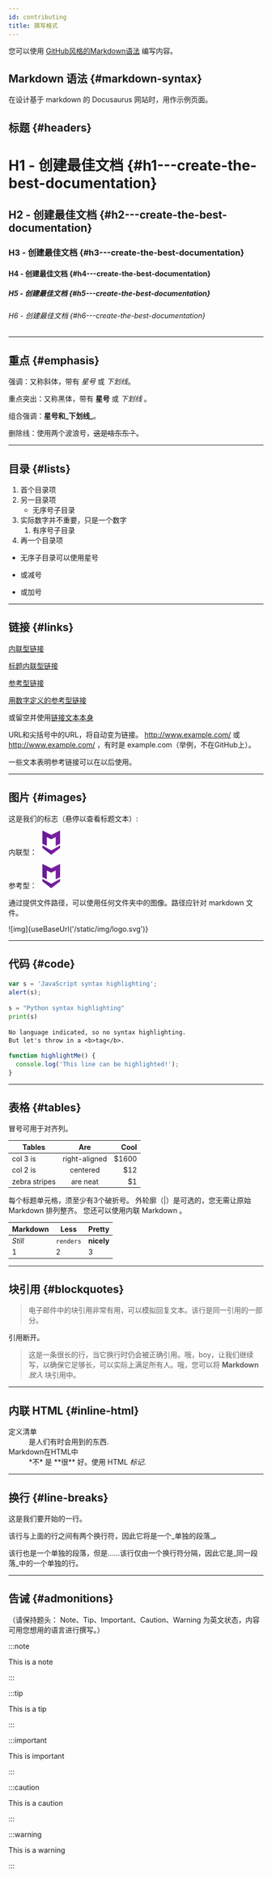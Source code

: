 ```yaml
---
id: contributing
title: 撰写格式
---
```


您可以使用 [GitHub风格的Markdown语法](https://github.github.com/gfm/) 编写内容。

## Markdown 语法 {#markdown-syntax}

在设计基于 markdown 的 Docusaurus 网站时，用作示例页面。

## 标题 {#headers}

# H1 - 创建最佳文档 {#h1---create-the-best-documentation}

## H2 - 创建最佳文档 {#h2---create-the-best-documentation}

### H3 - 创建最佳文档 {#h3---create-the-best-documentation}

#### H4 - 创建最佳文档 {#h4---create-the-best-documentation}

##### H5 - 创建最佳文档 {#h5---create-the-best-documentation}

###### H6 - 创建最佳文档 {#h6---create-the-best-documentation}

---

## 重点 {#emphasis}

强调：又称斜体，带有 *星号* 或 _下划线_。

重点突出：又称黑体，带有 **星号** 或 _下划线_ 。

组合强调：**星号和_下划线_**。

删除线：使用两个波浪号，~~这是啥东东？~~。

---

## 目录 {#lists}

1. 首个目录项
1. 另一目录项
   - 无序号子目录
1. 实际数字并不重要，只是一个数字
   1. 有序号子目录
1. 再一个目录项

* 无序子目录可以使用星号

- 或减号

+ 或加号

---

## 链接 {#links}

[内联型链接](https://www.google.com/)

[标题内联型链接](https://www.google.com/ "Google's Homepage")

[参考型链接][arbitrary case-insensitive reference text]

[用数字定义的参考型链接][1]

或留空并使用[链接文本本身]

URL和尖括号中的URL，将自动变为链接。 http://www.example.com/ 或 <http://www.example.com/> ，有时是 example.com（举例，不在GitHub上）。

一些文本表明参考链接可以在以后使用。

[arbitrary case-insensitive reference text]: https://www.mozilla.org/
[1]: http://slashdot.org/
[链接文本本身]: http://www.reddit.com/

---

## 图片 {#images}

这是我们的标志（悬停以查看标题文本）:

内联型： ![alt text](https://github.com/adam-p/markdown-here/raw/master/src/common/images/icon48.png 'Logo Title Text 1')

参考型： ![alt text][logo]

[logo]: https://github.com/adam-p/markdown-here/raw/master/src/common/images/icon48.png 'Logo Title Text 2'

通过提供文件路径，可以使用任何文件夹中的图像。路径应针对 markdown 文件。

![img]{useBaseUrl('/static/img/logo.svg')}

---

## 代码 {#code}

```javascript
var s = 'JavaScript syntax highlighting';
alert(s);
```

```python
s = "Python syntax highlighting"
print(s)
```

```
No language indicated, so no syntax highlighting.
But let's throw in a <b>tag</b>.
```

```js {2}
function highlightMe() {
  console.log('This line can be highlighted!');
}
```

---

## 表格 {#tables}

冒号可用于对齐列。

| Tables        |      Are      |   Cool |
| ------------- | :-----------: | -----: |
| col 3 is      | right-aligned | \$1600 |
| col 2 is      |   centered    |   \$12 |
| zebra stripes |   are neat    |    \$1 |

每个标题单元格，须至少有3个破折号。 外轮廓（|）是可选的，您无需让原始 Markdown 排列整齐。 您还可以使用内联 Markdown 。

| Markdown | Less      | Pretty     |
| -------- | --------- | ---------- |
| _Still_  | `renders` | **nicely** |
| 1        | 2         | 3          |

---

## 块引用 {#blockquotes}

> 电子邮件中的块引用非常有用，可以模拟回复文本。该行是同一引用的一部分。

引用断开。

> 这是一条很长的行，当它换行时仍会被正确引用。哦，boy，让我们继续写，以确保它足够长，可以实际上满足所有人。哦，您可以将 **Markdown** _放入_ 块引用中。

---

## 内联 HTML {#inline-html}

<dl>
  <dt>定义清单</dt>
  <dd>是人们有时会用到的东西.</dd>

  <dt>Markdown在HTML中</dt>
  <dd> *不* 是 **很** 好。使用 HTML <em>标记</em>.</dd>
</dl>

---

## 换行 {#line-breaks}

这是我们要开始的一行。

该行与上面的行之间有两个换行符，因此它将是一个_单独的段落_。

该行也是一个单独的段落，但是......该行仅由一个换行符分隔，因此它是_同一段落_中的一个单独的行。

---

## 告诫 {#admonitions}

（请保持题头： Note、Tip、Important、Caution、Warning 为英文状态，内容可用您想用的语言进行撰写。）

:::note

This is a note

:::

:::tip

This is a tip

:::

:::important

This is important

:::

:::caution

This is a caution

:::

:::warning

This is a warning

:::
